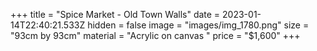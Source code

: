 +++
title = "Spice Market - Old Town Walls"
date = 2023-01-14T22:40:21.533Z
hidden = false
image = "images/img_1780.png"
size = "93cm by 93cm"
material = "Acrylic on canvas "
price = "$1,600"
+++
